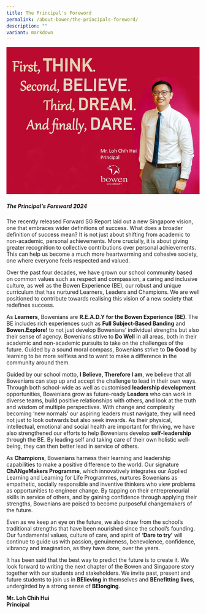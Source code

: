 ```yaml
---
title: The Principal's Foreword
permalink: /about-bowen/the-principals-foreword/
description: ""
variant: markdown
---
```

![](/images/About%20Bowen/Principal%20foreward%202.jpg)
##### The Principal's Foreward 2024

The recently released Forward SG Report laid out a new Singapore vision, one that embraces wider definitions of success. What does a broader definition of success mean? It is not just about shifting from academic to non-academic, personal achievements. More crucially, it is about giving greater recognition to collective contributions over personal achievements. This can help us become a much more heartwarming and cohesive society, one where everyone feels respected and valued.

Over the past four decades, we have grown our school community based on common values such as respect and compassion, a caring and inclusive culture, as well as the Bowen Experience (BE), our robust and unique curriculum that has nurtured Learners, Leaders and Champions. We are well positioned to contribute towards realising this vision of a new society that redefines success.&nbsp;

As **Learners**, Bowenians are **R.E.A.D.Y for the Bowen Experience (BE)**. The BE includes rich experiences such as **Full Subject-Based Banding** and **Bowen.Explore!** to not just develop Bowenians’ individual strengths but also their sense of agency. Bowenians strive to **Do Well** in all areas, both in their academic and non-academic pursuits to take on the challenges of the future. Guided by a sound moral compass, Bowenians strive to **Do Good** by learning to be more selfless and to want to make a difference in the community around them. &nbsp;&nbsp;

Guided by our school motto, **I Believe, Therefore I am**, we believe that all Bowenians can step up and accept the challenge to lead in their own ways. Through both school-wide as well as customised **leadership development** opportunities, Bowenians grow as future-ready **Leaders** who can work in diverse teams, build positive relationships with others, and look at the truth and wisdom of multiple perspectives. With change and complexity becoming ‘new normals’ our aspiring leaders must navigate, they will need not just to look outwards but also seek inwards. As their physical, intellectual, emotional and social health are important for thriving, we have also strengthened our efforts to help Bowenians develop **self-leadership** through the BE. By leading self and taking care of their own holistic well-being, they can then better lead in service of others.

As **Champions**, Bowenians harness their learning and leadership capabilities to make a positive difference to the world. Our signature **ChANgeMakers Programme**, which innovatively integrates our Applied Learning and Learning for Life Programmes, nurtures Bowenians as empathetic, socially responsible and inventive thinkers who view problems as opportunities to engineer change. By tapping on their entrepreneurial skills in service of others, and by gaining confidence through applying their strengths, Bowenians are poised to become purposeful changemakers of the future.

Even as we keep an eye on the future, we also draw from the school’s traditional strengths that have been nourished since the school’s founding. Our fundamental values, culture of care, and spirit of **‘Dare to try’** will continue to guide us with passion, genuineness, benevolence, confidence, vibrancy and imagination, as they have done, over the years.

It has been said that the best way to predict the future is to create it. We look forward to writing the next chapter of the Bowen and Singapore story together with our students and stakeholders. We invite past, present and future students to join us in **BElieving** in themselves and **BEnefitting** **lives**, undergirded by a strong sense of **BElonging**.&nbsp;

**Mr. Loh Chih Hui**   <br>
**Principal**